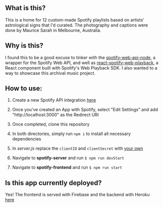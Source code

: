 ## What is this?

This is a home for 12 custom-made Spotify playlists based on artists' astrological signs that I'd curated. The photography and captions were done by Maurice Sarah in Melbourne, Australia.

## Why is this?

I found this to be a good excuse to tinker with the [spotify-web-api-node](https://www.npmjs.com/package/spotify-web-api-node), a wrapper for the Spotify Web API, and well as [react-spotify-web-playback](https://www.npmjs.com/package/react-spotify-web-playback), a React component built with Spotify's Web Playback SDK. I also wanted to a way to showcase this archival music project.


## How to use:

1. Create a new Spotify API integration [here](https://developer.spotify.com/dashboard/)

2. Once you've created an App with Spotify, select "Edit Settings" and add "http://localhost:3000" as the Redirect URI 

3. Once completed, clone this repository

4. In both directories, simply run `npm i` to install all necessary dependencies

5. In *server.js* replace the `clientID` and `clientSecret` with [your own](https://developer.spotify.com/dashboard/) 

5. Navigate to **spotify-server** and run `$ npm run devStart`

6. Navigate to **spotify-frontend** and run `$ npm run start`

## Is this app currently deployed?

Yes! The frontend is served with Firebase and the backend with Heroku [here](https://zodiacmusicplayer.web.app)